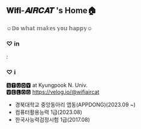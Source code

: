 ## 𝐖𝐢𝐟𝐢-𝑨𝑰𝑹𝑪𝑨𝑻 's Home🏠
☺︎𝔻𝕠 𝕨𝕙𝕒𝕥 𝕞𝕒𝕜𝕖𝕤 𝕪𝕠𝕦 𝕙𝕒𝕡𝕡𝕪☺︎

### ♡ in
: 

### ♡ i
🆂🆃🆄🅳🆈 at Kyungpook N. Univ. </br>
🆅🅴🅻🅾🅶 https://velog.io/@wifiaircat


- 경북대학교 중앙동아리 앱동(APPDONG)(2023.09 ~)
- 컴퓨터활용능력 1급(2023.08)
- 한국사능력검정시험 1급(2017.08)
